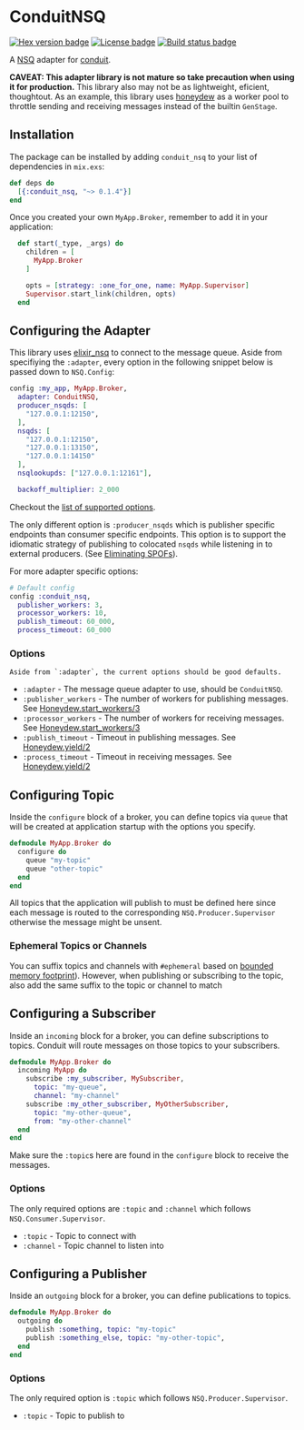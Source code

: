 # ConduitNSQ

[![Hex version badge](https://img.shields.io/hexpm/v/conduit_nsq.svg)](https://hex.pm/packages/conduit_nsq)
[![License badge](https://img.shields.io/hexpm/l/conduit_nsq.svg)](https://github.com/DigixGlobal/conduit_nsq/blob/master/LICENSE.md)
[![Build status badge](https://img.shields.io/circleci/project/github/DigixGlobal/conduit_nsq/master.svg)](https://circleci.com/gh/DigixGlobal/conduit_nsq/tree/master)

A [NSQ](https://nsq.io/) adapter for [conduit](https://github.com/conduitframework/conduit).

**CAVEAT: This adapter library is not mature so take precaution when
using it for production.** This library also may not be as lightweight,
eficient, thoughtout. As an example, this library uses
[honeydew](https://github.com/koudelka/honeydew) as a worker pool to
throttle sending and receiving messages instead of the builtin
`GenStage`.

## Installation

The package can be installed by adding `conduit_nsq` to your list of dependencies in `mix.exs`:

```elixir
def deps do
  [{:conduit_nsq, "~> 0.1.4"}]
end
```

Once you created your own `MyApp.Broker`, remember to add it in your
application:

```elixir
  def start(_type, _args) do
    children = [
      MyApp.Broker
    ]

    opts = [strategy: :one_for_one, name: MyApp.Supervisor]
    Supervisor.start_link(children, opts)
  end
```

## Configuring the Adapter

This library uses [elixir_nsq](https://github.com/wistia/elixir_nsq) to
connect to the message queue. Aside from specifiying the `:adapter`,
every option in the following snippet below is passed down to `NSQ.Config`:

``` elixir
config :my_app, MyApp.Broker,
  adapter: ConduitNSQ,
  producer_nsqds: [
    "127.0.0.1:12150",
  ],
  nsqds: [
    "127.0.0.1:12150",
    "127.0.0.1:13150",
    "127.0.0.1:14150"
  ],
  nsqlookupds: ["127.0.0.1:12161"],

  backoff_multiplier: 2_000
```

Checkout the [list of supported
options](https://github.com/wistia/elixir_nsq/blob/master/lib/nsq/config.ex).


The only different option is `:producer_nsqds` which is publisher
specific endpoints than consumer specific endpoints. This option is to
support the idiomatic strategy of publishing to colocated `nsqds` while
listening in to external producers. (See [Eliminating
SPOFs](https://nsq.io/overview/design.html#eliminating-spofs)).

For more adapter specific options:

```elixir
# Default config
config :conduit_nsq,
  publisher_workers: 3,
  processor_workers: 10,
  publish_timeout: 60_000,
  process_timeout: 60_000
```

### Options

    Aside from `:adapter`, the current options should be good defaults.

* `:adapter` - The message queue adapter to use, should be `ConduitNSQ`.
* `:publisher_workers` - The number of workers for publishing messages.
  See [Honeydew.start_workers/3](https://hexdocs.pm/honeydew/Honeydew.html#start_workers/3)
* `:processor_workers` - The number of workers for receiving messages.
  See
  [Honeydew.start_workers/3](https://hexdocs.pm/honeydew/Honeydew.html#start_workers/3)
* `:publish_timeout` - Timeout in publishing messages. See [Honeydew.yield/2](https://hexdocs.pm/honeydew/Honeydew.html#yield/2)
* `:process_timeout` - Timeout in receiving messages. See [Honeydew.yield/2](https://hexdocs.pm/honeydew/Honeydew.html#yield/2)

## Configuring Topic

Inside the `configure` block of a broker, you can define topics via
`queue` that will be created at application startup with the options you specify.

``` elixir
defmodule MyApp.Broker do
  configure do
    queue "my-topic"
    queue "other-topic"
  end
end
```

All topics that the application will publish to must be defined here
since each message is routed to the corresponding
`NSQ.Producer.Supervisor` otherwise the message might be unsent.

### Ephemeral Topics or Channels

You can suffix topics and channels with `#ephemeral` based on [bounded
memory
footprint](https://nsq.io/overview/design.html#bounded-memory-footprint)).
However, when publishing or subscribing to the topic, also add the
same suffix to the topic or channel to match

## Configuring a Subscriber

Inside an `incoming` block for a broker, you can define subscriptions to
topics. Conduit will route messages on those topics to your subscribers.

``` elixir
defmodule MyApp.Broker do
  incoming MyApp do
    subscribe :my_subscriber, MySubscriber,
      topic: "my-queue",
      channel: "my-channel"
    subscribe :my_other_subscriber, MyOtherSubscriber,
      topic: "my-other-queue",
      from: "my-other-channel"
  end
end
```

Make sure the `:topic`s here are found in the `configure` block to
receive the messages.

### Options

The only required options are `:topic` and `:channel` which follows
`NSQ.Consumer.Supervisor`.

- `:topic` - Topic to connect with
- `:channel` - Topic channel to listen into

## Configuring a Publisher

Inside an `outgoing` block for a broker, you can define publications to topics.

``` elixir
defmodule MyApp.Broker do
  outgoing do
    publish :something, topic: "my-topic"
    publish :something_else, topic: "my-other-topic",
  end
end
```

### Options

The only required option is `:topic` which follows
`NSQ.Producer.Supervisor`.

- `:topic` - Topic to publish to
